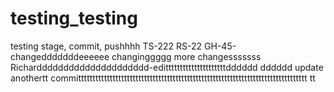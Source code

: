 # testing_testing
testing stage, commit, pushhhh
TS-222
RS-22
GH-45-changedddddddeeeeee
changinggggg
more changesssssss
Richarddddddddddddddddddddd-editttttttttttttttttttttdddddd
dddddd
update
anothertt
committtttttttttttttttttttttttttttttttttttttttttttttttttttttttttttttttttttttttttttttt
tt
